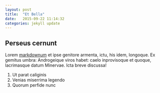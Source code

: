 ```yaml
---
layout: post
title:  "Et Bella"
date:   2015-09-22 11:14:32
categories: jekyll update
---
```

## Perseus cernunt

Lorem [markdownum](http://gifctrl.com/) et ipse genitore armenta, ictu, his
idem, longoque. Ex gemitus umbra: Androgeique viros habet: caelo inprovisoque et
quoque, lacrimasque datum Minervae. Icta breve discussa!

1. Ut parat caliginis
2. Venias miserrima legendo
3. Quorum perfide nunc